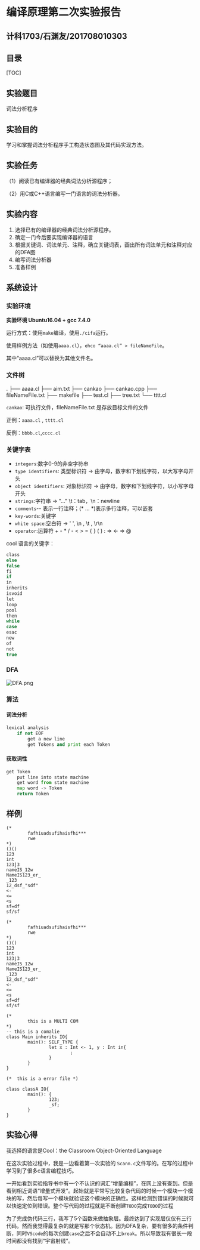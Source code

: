 # 编译原理第二次实验报告

## 计科1703/石渊友/201708010303

## 目录

[TOC]

## 实验题目

词法分析程序

## 实验目的

学习和掌握词法分析程序手工构造状态图及其代码实现方法。

## 实验任务

（1）阅读已有编译器的经典词法分析源程序；

（2）用C或C++语言编写一门语言的词法分析器。

## 实验内容

1. 选择已有的编译器的经典词法分析源程序。
2. 确定一门今后要实现编译器的语言
3. 根据关键词、词法单元、注释，确立关键词表，画出所有词法单元和注释对应的DFA图
4. 编写词法分析器
5. 准备样例

## 系统设计

### 实验环境

**实验环境 Ubuntu16.04 + gcc 7.4.0**

运行方式：使用`make`编译，使用`./cifa`运行。

使用样例方法（如使用`aaaa.cl`），`ehco “aaaa.cl” > fileNameFile`。

其中“aaaa.cl”可以替换为其他文件名。

### 文件树

.
├── aaaa.cl
├── aim.txt
├── cankao
├── cankao.cpp
├── fileNameFile.txt
├── makefile
├── test.cl
├── tree.txt
└── tttt.cl

`cankao`: 可执行文件，fileNameFile.txt 是存放目标文件的文件

正例：`aaaa.cl` , `tttt.cl`

反例：`bbbb.cl`,`cccc.cl`

### 关键字表

- `integers`:数字0-9的非空字符串
- `type identifiers`: 类型标识符 -> 由字母，数字和下划线字符，以大写字母开头
- `object identifiers`: 对象标识符 -> 由字母，数字和下划线字符，以小写字母开头
- `strings`:字符串 -> "..." \t：tab，\n：newline
- `comments`-- 表示一行注释；(* ... *)表示多行注释，可以嵌套
- `key-words`:关键字 
- `white space`:空白符 -> ' ', \n , \t , \r\n
- `operator`:运算符 + - * / - < > = { } ( ) : => <- => @

cool 语言的关键字：

~~~c
class
else
false
fi
if
in
inherits
isvoid
let
loop
pool
then
while
case
esac
new
of
not
true
~~~

### DFA
![DFA.png](DFA.png)

### 算法

#### 词法分析

~~~python
lexical analysis
	if not EOF
		get a new line
		get Tokens and print each Token
~~~

#### 获取词性

~~~python
get Token
	put line into state machine
    get word from state machine
    map word -> Token
	return Token
~~~

## 样例

~~~cool
(*
        fafhiuadsufihaisfhi***
        rwe
*)
()()
123
int
123j3
nameIS_12w
NameIS123_er_
_123
12_dsf_"sdf"
<-
<=
<s
sf=df
sf/sf
~~~

~~~
(*
        fafhiuadsufihaisfhi***
        rwe
*)
()()
123
int
123j3
nameIS_12w
NameIS123_er_
_123
12_dsf_"sdf"
<-
<=
<s
sf=df
sf/sf
~~~

~~~
(*
        this is a MULTI COM
*)
-- this is a comalie
class Main inherits IO{
        main(): SELF_TYPE {
                let x : Int <- 1, y : Int in{
                        ;
                }
        }
}
~~~

~~~
(*  this is a error file *)

class classA IO{
        main(): {
                123;
                _sf;
        }
}
~~~

## 实验心得

我选择的语言是Cool：the Classroom Object-Oriented Language

在这次实验过程中，我是一边看着第一次实验的 `Scann.c`文件写的。在写的过程中学习到了很多c语言编程技巧。

一开始看到实验指导书中有一个不认识的词汇“增量编程”，在网上没有查到。但是看到相近词语“增量式开发”。起始就是平常写比较复杂代码的时候一个模块一个模块的写，然后每写一个模块就验证这个模块的正确性。这样检测到错误的时候就可以快速定位到错误。整个写代码的过程就是不断创建`TODO`完成`TODO`的过程

为了完成伪代码三行，我写了5个函数来做抽象层。最终达到了实现层仅仅有三行代码。然而我觉得最复杂的就是写那个状态机。因为DFA复杂，要有很多的条件判断，同时`VScode`的每次创建`case`之后不会自动不上`break`。所以导致我有很长一段时间都没有找到“宇宙射线”。
